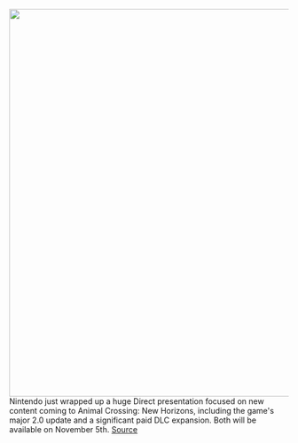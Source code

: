 <img src='https://cdn.vox-cdn.com/thumbor/-YGaj679_e4PmOZObvq_xo4JAws=/0x0:1920x1080/1200x800/filters:focal(807x387:1113x693)/cdn.vox-cdn.com/uploads/chorus_image/image/69999506/20211015_ACNH_Update_scrn_001.0.jpg' width='700px' /><br/>
Nintendo just wrapped up a huge Direct presentation focused on new content coming to Animal Crossing: New Horizons, including the game's major 2.0 update and a significant paid DLC expansion. Both will be available on November 5th.
<a href='https://www.theverge.com/2021/10/15/22727354/animal-crossing-switch-update-date'> Source <a/>